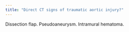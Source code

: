 ```yaml
---
title: "Direct CT signs of traumatic aortic injury?"
---
```

Dissection flap. Pseudoaneurysm. Intramural hematoma.

